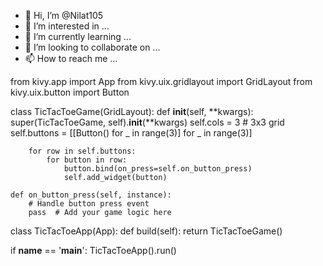 - 👋 Hi, I’m @Nilat105
- 👀 I’m interested in ...
- 🌱 I’m currently learning ...
- 💞️ I’m looking to collaborate on ...
- 📫 How to reach me ...

<!---
Nilat105/Nilat105 is a ✨ special ✨ repository because its `README.md` (this file) appears on your GitHub profile.
You can click the Preview link to take a look at your changes.
--->
from kivy.app import App
from kivy.uix.gridlayout import GridLayout
from kivy.uix.button import Button

class TicTacToeGame(GridLayout):
    def __init__(self, **kwargs):
        super(TicTacToeGame, self).__init__(**kwargs)
        self.cols = 3  # 3x3 grid
        self.buttons = [[Button() for _ in range(3)] for _ in range(3)]

        for row in self.buttons:
            for button in row:
                button.bind(on_press=self.on_button_press)
                self.add_widget(button)

    def on_button_press(self, instance):
        # Handle button press event
        pass  # Add your game logic here

class TicTacToeApp(App):
    def build(self):
        return TicTacToeGame()

if __name__ == '__main__':
    TicTacToeApp().run()

